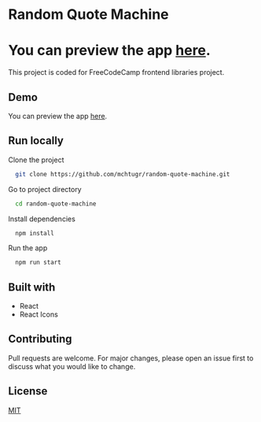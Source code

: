 # Random Quote Machine

# You can preview the app [here](https://mchtugr.github.io/random-quote-machine/).

This project is coded for FreeCodeCamp frontend libraries project.

## Demo

You can preview the app [here](https://murtazaaylak.github.io/random-quote-machine/).

## Run locally

Clone the project

```bash
  git clone https://github.com/mchtugr/random-quote-machine.git
```

Go to project directory

```bash
  cd random-quote-machine
```

Install dependencies

```bash
  npm install
```

Run the app

```bash
  npm run start
```

## Built with

- React
- React Icons

## Contributing

Pull requests are welcome.
For major changes, please open an issue first to discuss what you would like to change.

## License

[MIT](https://choosealicense.com/licenses/mit/)
